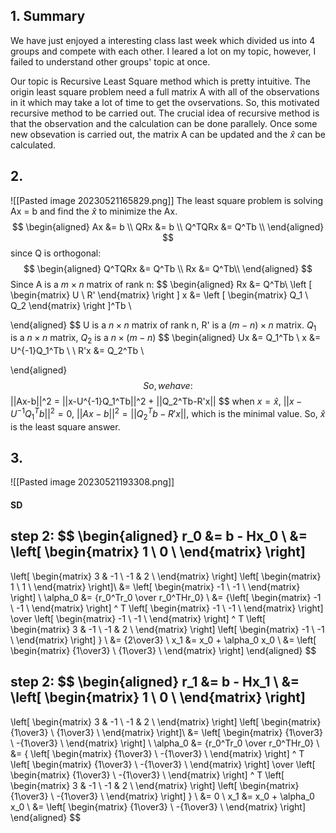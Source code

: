 ## 1. Summary
We have just enjoyed a interesting class last week which divided us into 4 groups and compete with each other. I leared a lot on my topic, however, I failed to understand other groups' topic at once. 

Our topic is Recursive Least Square method which is pretty intuitive. The origin least square problem need a full matrix A with all of the observations in it which may take a lot of time to get the ovservations. So, this motivated recursive method to be carried out. The crucial idea of recursive method is that the observation and the calculation can be done parallely. Once some new obsevation is carried out, the matrix A can be updated and the $\hat{x}$ can be calculated.

## 2.
![[Pasted image 20230521165829.png]]
The least square problem is solving Ax = b and find the  $\hat{x}$ to minimize the Ax.
$$
\begin{aligned}
Ax &= b \\
QRx &= b \\
Q^TQRx &= Q^Tb \\
\end{aligned}
$$
since Q is orthogonal:
$$
\begin{aligned}
Q^TQRx &= Q^Tb \\
Rx &= Q^Tb\\
\end{aligned}
$$
Since A is a $m \times n$ matrix of rank n:
$$
\begin{aligned}
Rx &= Q^Tb\\
\left [
\begin{matrix}
U \\
R'
\end{matrix}
\right ] 
x &= 
\left [
\begin{matrix}
Q_1 \\
Q_2
\end{matrix}
\right ]^Tb \\

\end{aligned}
$$
U is a $n \times n$ matrix of rank n, R' is a $(m-n) \times n$ matrix. $Q_1$ is a $n \times n$ matrix, $Q_2$ is a $n \times (m-n)$
$$
\begin{aligned}
Ux &= Q_1^Tb \\
x &= U^{-1}Q_1^Tb \\
\\
R'x &= Q_2^Tb \\

\end{aligned}
$$
So, we have:
$$
||Ax-b||^2 = ||x-U^{-1}Q_1^Tb||^2 + ||Q_2^Tb-R'x||
$$
when $x = \hat{x}$, $||x-U^{-1}Q_1^Tb||^2  = 0$, $||Ax-b||^2  = ||Q_2^Tb-R'x||$, which is the minimal value.
So, $\hat{x}$ is the least square answer.

## 3. 
![[Pasted image 20230521193308.png]]
#### SD
step 2:
$$
\begin{aligned}
r_0 &= b - Hx_0 \\
&= 
\left[
\begin{matrix}
1 \\
0 \\
\end{matrix}
\right] 
-
\left[
\begin{matrix}
3 & -1 \\
-1 & 2 \\
\end{matrix}
\right]
\left[
\begin{matrix}
1 \\
1 \\
\end{matrix}
\right]\\
&= 
\left[
\begin{matrix}
-1 \\
-1 \\
\end{matrix}
\right] \\
\alpha_0 &= {r_0^Tr_0 \over r_0^THr_0} \\
&= 
{\left[
\begin{matrix}
-1 \\
-1 \\
\end{matrix}
\right] ^ T 
\left[
\begin{matrix}
-1 \\
-1 \\
\end{matrix}
\right]
\over
\left[
\begin{matrix}
-1 \\
-1 \\
\end{matrix}
\right] ^ T 
\left[
\begin{matrix}
3 & -1 \\
-1 & 2 \\
\end{matrix}
\right]
\left[
\begin{matrix}
-1 \\
-1 \\
\end{matrix}
\right]
} \\
&= 
{2\over3} \\
x_1 &= x_0 + \alpha_0 x_0 \\
&= 
\left[
\begin{matrix}
{1\over3} \\
{1\over3} \\
\end{matrix}
\right]
\end{aligned}
$$

step 2:
$$
\begin{aligned}
r_1 &= b - Hx_1 \\
&= 
\left[
\begin{matrix}
1 \\
0 \\
\end{matrix}
\right] 
-
\left[
\begin{matrix}
3 & -1 \\
-1 & 2 \\
\end{matrix}
\right]
\left[
\begin{matrix}
{1\over3} \\
{1\over3} \\
\end{matrix}
\right]\\
&= 
\left[
\begin{matrix}
{1\over3} \\
-{1\over3} \\
\end{matrix}
\right] \\
\alpha_0 &= {r_0^Tr_0 \over r_0^THr_0} \\
&= 
{
\left[
\begin{matrix}
{1\over3} \\
-{1\over3} \\
\end{matrix}
\right] ^ T 
\left[
\begin{matrix}
{1\over3} \\
-{1\over3} \\
\end{matrix}
\right]
\over
\left[
\begin{matrix}
{1\over3} \\
-{1\over3} \\
\end{matrix}
\right] ^ T 
\left[
\begin{matrix}
3 & -1 \\
-1 & 2 \\
\end{matrix}
\right]
\left[
\begin{matrix}
{1\over3} \\
-{1\over3} \\
\end{matrix}
\right]
} \\
&= 
0 \\
x_1 &= x_0 + \alpha_0 x_0 \\
&= 
\left[
\begin{matrix}
{1\over3} \\
-{1\over3} \\
\end{matrix}
\right]
\end{aligned}
$$
